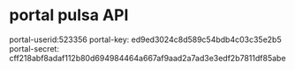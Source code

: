 # portal pulsa API
 portal-userid:523356
 portal-key: ed9ed3024c8d589c54bdb4c03c35e2b5
 portal-secret: cff218abf8adaf112b80d694984464a667af9aad2a7ad3e3edf2b7811df85abe
